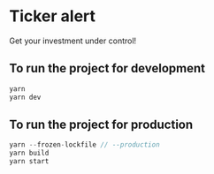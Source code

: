 # Ticker alert

Get your investment under control!

## To run the project for development

```js
yarn
yarn dev
```

## To run the project for production

```js
yarn --frozen-lockfile // --production
yarn build
yarn start
```
